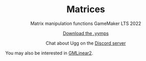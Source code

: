 <h1 align="center">Matrices</h1>

<p align="center">Matrix manipulation functions GameMaker LTS 2022</p>

<p align="center"><a href="https://github.com/JujuAdams/matrices/releases/">Download the .yymps</a></p>

<p align="center">Chat about Ugg on the <a href="https://discord.gg/e9wrvnCWkK">Discord server</a></p>

You may also be interested in [GMLinear2](https://github.com/dicksonlaw583/gmlinear2).
